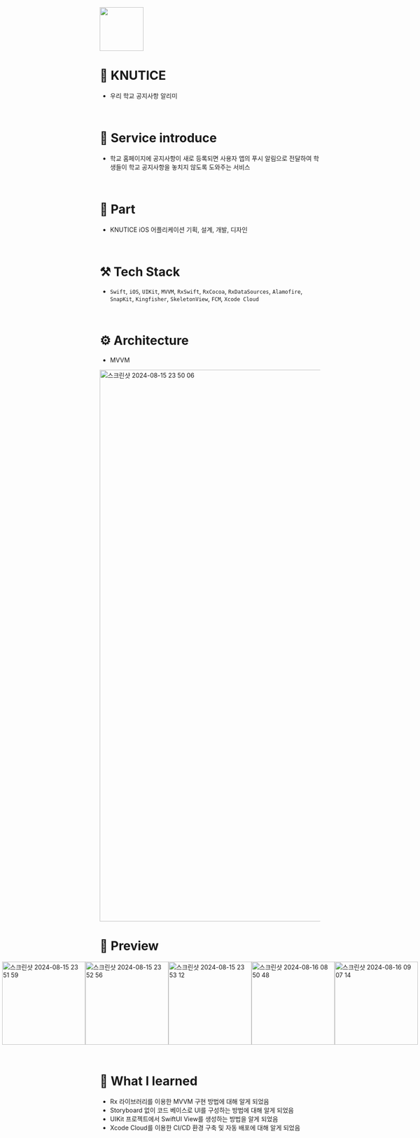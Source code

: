 <img src="https://github.com/user-attachments/assets/f1bc12e8-f218-4d58-a7bf-5e8d4c24327b" width="100">

<br>

# 🔔 KNUTICE
- 우리 학교 공지사항 알리미

<br>

# 💁 Service introduce
- 학교 홈페이지에 공지사항이 새로 등록되면 사용자 앱의 푸시 알림으로 전달하여 학생들이 학교 공지사항을 놓치지 않도록 도와주는 서비스

<br>

# 🙋 Part
- KNUTICE iOS 어플리케이션 기획, 설계, 개발, 디자인


<br>

# ⚒️ Tech Stack
- `Swift`, `iOS`, `UIKit`, `MVVM`, `RxSwift`, `RxCocoa`, `RxDataSources`, `Alamofire`, `SnapKit`, `Kingfisher`, `SkeletonView`, `FCM`, `Xcode Cloud`

<br>

# ⚙️ Architecture
- MVVM
<img width="1261" alt="스크린샷 2024-08-15 23 50 06" src="https://github.com/user-attachments/assets/46346879-2547-49ee-be62-8a7fcbf7725f">

<br>

# 📱 Preview
<div style="display: flex; justify-content: center; margin-bottom: 10px;">
<img width="190" alt="스크린샷 2024-08-15 23 51 59" src="https://github.com/user-attachments/assets/3692459c-3d16-4047-b1d4-d9de4e36a03c">

<img width="190" alt="스크린샷 2024-08-15 23 52 56" src="https://github.com/user-attachments/assets/b1d1c195-e0a5-4a78-af09-49e41e78f652">

<img width="190" alt="스크린샷 2024-08-15 23 53 12" src="https://github.com/user-attachments/assets/66c0f236-1c4d-4e72-97fe-9b288fe5c4fc">

<img width="190" alt="스크린샷 2024-08-16 08 50 48" src="https://github.com/user-attachments/assets/2601568f-c308-43e6-8f49-6011c4085b8e">

<img width="190" alt="스크린샷 2024-08-16 09 07 14" src="https://github.com/user-attachments/assets/59b5e4f2-849f-4b7c-ae17-415a58a4b683">
</div>

<br>

# 🧐 What I learned
- Rx 라이브러리를 이용한 MVVM 구현 방법에 대해 알게 되었음
- Storyboard 없이 코드 베이스로 UI를 구성하는 방법에 대해 알게 되었음
- UIKit 프로젝트에서 SwiftUI View를 생성하는 방법을 알게 되었음
- Xcode Cloud를 이용한 CI/CD 환경 구축 및 자동 배포에 대해 알게 되었음
